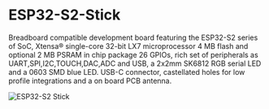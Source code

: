 # ESP32-S2-Stick
Breadboard compatible development board featuring the ESP32-S2 series of SoC, Xtensa® single-core 32-bit LX7 microprocessor
4 MB flash and optional 2 MB PSRAM in chip package
26 GPIOs, rich set of peripherals as UART,SPI,I2C,TOUCH,DAC,ADC and USB, a 2x2mm SK6812 RGB serial LED and a 0603 SMD blue LED.
USB-C connector, castellated holes for low profile integrations and a on board PCB antenna.

![ESP32-S2 Stick](https://savageelectronics.com/wp-content/uploads/2022/03/ESP32S2-STICK-Pinout.png)
